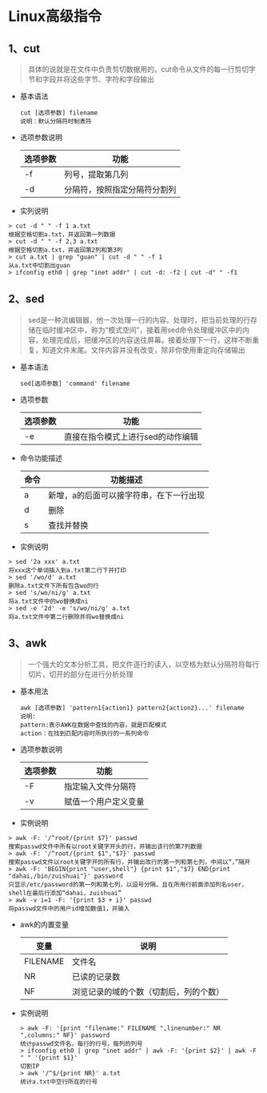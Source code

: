# Linux高级指令

## 1、cut

> 具体的说就是在文件中负责剪切数据用的。cut命令从文件的每一行剪切字节和字段并将这些字节、字符和字段输出

* 基本语法

  ```linux
  cut [选项参数] filename
  说明：默认分隔符时制表符
  ```

* 选项参数说明

  | 选项参数 | 功能                         |
  | -------- | ---------------------------- |
  | -f       | 列号，提取第几列             |
  | -d       | 分隔符，按照指定分隔符分割列 |

* 实列说明

```linux
> cut -d " " -f 1 a.txt
根据空格切割a.txt，并返回第一列数据
> cut -d " " -f 2,3 a.txt
根据空格切割a.txt，并返回第2列和第3列
> cut a.txt | grep "guan" | cut -d " " -f 1
从a.txt中切割出guan
> ifconfig eth0 | grep "inet addr" | cut -d: -f2 | cut -d" " -f1
```

## 2、sed

> sed是一种流编辑器，他一次处理一行的内容。处理时，把当前处理的行存储在临时缓冲区中，称为“模式空间”，接着用sed命令处理缓冲区中的内容，处理完成后，把缓冲区的内容送往屏幕。接着处理下一行，这样不断重复，知道文件末尾。文件内容并没有改变，除非你使用重定向存储输出

* 基本语法

  ```
  sed[选项参数] 'command' filename
  ```

* 选项参数

  | 选项参数 | 功能                              |
  | -------- | --------------------------------- |
  | -e       | 直接在指令模式上进行sed的动作编辑 |

* 命令功能描述

  | 命令 | 功能描述                                |
  | ---- | --------------------------------------- |
  | a    | 新增，a的后面可以接字符串，在下一行出现 |
  | d    | 删除                                    |
  | s    | 查找并替换                              |

* 实例说明

```
> sed '2a xxx' a.txt
将xxx这个单词插入到a.txt第二行下并打印
> sed '/wo/d' a.txt
删除a.txt文件下所有包含wo的行
> sed 's/wo/ni/g' a.txt
将a.txt文件中的wo替换成ni
> sed -e '2d' -e 's/wo/ni/g' a.txt
将a.txt文件中第二行删除并将wo替换成ni
```

## 3、awk

> 一个强大的文本分析工具，把文件逐行的读入，以空格为默认分隔符将每行切片，切开的部分在进行分析处理

* 基本用法

  ```
  awk [选项参数] 'pattern1{action1} pattern2{action2}...' filename
  说明:
  pattern:表示AWK在数据中查找的内容，就是匹配模式
  action：在找到匹配内容时所执行的一系列命令
  ```

* 选项参数说明

  | 选项参数 | 功能                 |
  | -------- | -------------------- |
  | -F       | 指定输入文件分隔符   |
  | -v       | 赋值一个用户定义变量 |

* 实例说明

```
> awk -F: '/^root/{print $7}' passwd
搜索passwd文件中所有以root关键字开头的行，并输出该行的第7列数据
> awk -F: '/^root/{print $1","$7}' passwd
搜索passwd文件以root关键字开的所有行，并输出改行的第一列和第七列，中间以“，”隔开
> awk -F: 'BEGIN{print "user,shell"} {print $1","$7} END{print "dahai,/bin/zuishuai"}' password
只显示/etc/password的第一列和第七列，以逗号分隔，且在所用行前面添加列名user，shell在最后行添加“dahai，zuishuai”
> awk -v i=1 -F: '{print $3 + i}' passwd
将passwd文件中的用户id增加数值1，并输入
```

* awk的内置变量

  | 变量     | 说明                                   |
  | -------- | -------------------------------------- |
  | FILENAME | 文件名                                 |
  | NR       | 已读的记录数                           |
  | NF       | 浏览记录的域的个数（切割后，列的个数） |

* 实例说明

  ```
  > awk -F: '{print "filename:" FILENAME ",linenumber:" NR ",columns:" NF}' password
  统计passwd文件名，每行的行号，每列的列号
  > ifconfig eth0 | grep "inet addr" | awk -F: '{print $2}' | awk -F " " '{print $1}'
  切割IP
  > awk '/^$/{print NR}' a.txt
  统计a.txt中空行所在的行号
  ```

  